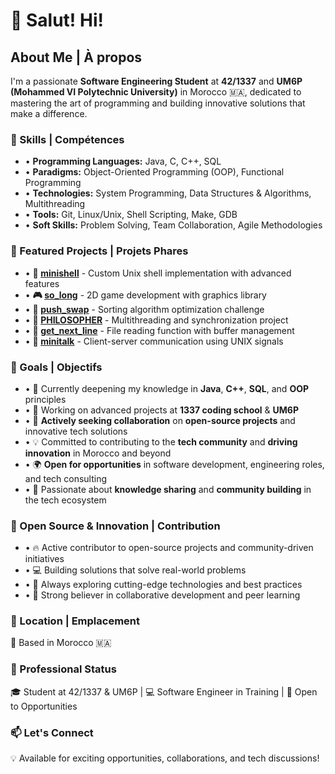 # 👋 Salut! Hi!
## About Me | À propos
I'm a passionate **Software Engineering Student** at **42/1337** and **UM6P (Mohammed VI Polytechnic University)** in Morocco 🇲🇦, dedicated to mastering the art of programming and building innovative solutions that make a difference.
### 🚀 Skills | Compétences
- • **Programming Languages:** Java, C, C++, SQL
- • **Paradigms:** Object-Oriented Programming (OOP), Functional Programming
- • **Technologies:** System Programming, Data Structures & Algorithms, Multithreading
- • **Tools:** Git, Linux/Unix, Shell Scripting, Make, GDB
- • **Soft Skills:** Problem Solving, Team Collaboration, Agile Methodologies
### 💼 Featured Projects | Projets Phares
- • **🐚 [minishell](https://github.com/kaisen1337/minishell)** - Custom Unix shell implementation with advanced features
- • **🎮 [so_long](https://github.com/kaisen1337/so_long)** - 2D game development with graphics library
- • **🔄 [push_swap](https://github.com/kaisen1337/push_swap)** - Sorting algorithm optimization challenge
- • **🧠 [PHILOSOPHER](https://github.com/kaisen1337/PHILOSOPHER)** - Multithreading and synchronization project
- • **📖 [get_next_line](https://github.com/kaisen1337/get_next_line)** - File reading function with buffer management
- • **💬 [minitalk](https://github.com/kaisen1337/minitalk)** - Client-server communication using UNIX signals
### 🎯 Goals | Objectifs
- • 🌱 Currently deepening my knowledge in **Java**, **C++**, **SQL**, and **OOP** principles
- • 🔭 Working on advanced projects at **1337 coding school** & **UM6P**
- • 👯 **Actively seeking collaboration** on **open-source projects** and innovative tech solutions
- • 💡 Committed to contributing to the **tech community** and **driving innovation** in Morocco and beyond
- • 🌍 **Open for opportunities** in software development, engineering roles, and tech consulting
- • 🤝 Passionate about **knowledge sharing** and **community building** in the tech ecosystem
### 🌟 Open Source & Innovation | Contribution
- • 🔥 Active contributor to open-source projects and community-driven initiatives
- • 💻 Building solutions that solve real-world problems
- • 🚀 Always exploring cutting-edge technologies and best practices
- • 🤝 Strong believer in collaborative development and peer learning
### 📍 Location | Emplacement
📍 Based in Morocco 🇲🇦
### 💼 Professional Status
🎓 Student at 42/1337 & UM6P | 💻 Software Engineer in Training | 🚀 Open to Opportunities
### 📫 Let's Connect
💡 Available for exciting opportunities, collaborations, and tech discussions!
